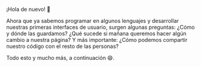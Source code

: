 ¡Hola de nuevo! :wave: 

Ahora que ya sabemos programar en algunos lenguajes y desarrollar nuestras primeras interfaces de usuario, surgen algunas preguntas: ¿Cómo y dónde las guardamos? ¿Qué sucede si mañana queremos hacer algún cambio a nuestra página? Y más importante: ¿Cómo podemos compartir nuestro código con el resto de las personas? 

Todo esto y mucho más, a continuación :smile:.
